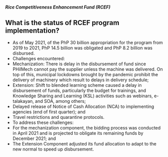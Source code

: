 ##### Rice Competitiveness Enhancement Fund (RCEF)

## What is the status of RCEF program implementation?


 - As of May 2021, of the PhP 30 billion appropriation for the program from 2019 to 2021, PhP 14.5 billion was obligated and PhP 8.2 billion was disbursed.
 - Challenges encountered:
 - Mechanization: There is delay in the disbursement of fund since PHilMech cannot pay the supplier unless the machine was delivered. On top of this, municipal lockdowns brought by the pandemic prohibit the delivery of machinery which result to delays in delivery schedule;
 - Extension: Shift to blended learning scheme caused a delay in disbursement of funds, particularly the budget for trainings, and Knowledge Sharing and Learning (KSL) activities such as webinars, e-talakayan, and SOA, among others;
 - Delayed release of Notice of Cash Allocation (NCA) to implementing agencies (end of first quarter); and
 - Travel restrictions and quarantine protocols.
 - To address these challenges: 
 - For the mechanization component, the bidding process was conducted in April 2021 and is projected to obligate its remaining funds by December 2021; and
 - The Extension Component adjusted its fund allocation to adapt to the new normal to speed up disbursement.
